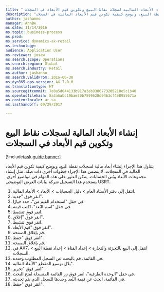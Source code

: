 ```yaml
--- 
title: " إنشاء الأبعاد المالية لسجلات نقاط البيع وتكوين قيم الأبعاد في السجلات"
description: "يتناول هذا الإجراء إنشاء أبعاد مالية لسجلات نقطة البيع، ويوضح كيفية تكوين قيم الأبعاد المالية في السجلات."
author: jashanno
manager: AnnBe
ms.date: 11/14/2016
ms.topic: business-process
ms.prod: 
ms.service: dynamics-ax-retail
ms.technology: 
audience: Application User
ms.reviewer: josaw
ms.search.scope: Operations
ms.search.region: Global
ms.search.industry: Retail
ms.author: jashanno
ms.search.validFrom: 2016-06-30
ms.dyn365.ops.version: AX 7.0.0
ms.translationtype: HT
ms.sourcegitcommit: 7e0a5d044133b917a3eb9386773205218e5c1b40
ms.openlocfilehash: 8a3a6abc19bae20b7899628d0463cf458955671a
ms.contentlocale: ar-sa
ms.lasthandoff: 09/29/2017

---
```

# <a name="create-financial-dimensions-for-pos-registers-and-configure-dimension-values-on-registers"></a> إنشاء الأبعاد المالية لسجلات نقاط البيع وتكوين قيم الأبعاد في السجلات

[!include[task guide banner](../includes/task-guide-banner.md)]

يتناول هذا الإجراء إنشاء أبعاد مالية لسجلات نقطة البيع، ويوضح كيفية تكوين قيم الأبعاد المالية في السجلات. لا يتضمن هذا الإجراء خطوات أخرى ذات صلة، مثل إنشاء مجموعات الأبعاد وبُنى الحسابات. يمكن العثور على هذه المهام في مواضيع أخرى. يستخدم هذا التسجيل شركة بيانات العرض التوضيحي USRT.

1. انتقل إلى دفتر الأستاذ العام > دليل الحسابات > الأبعاد > الأبعاد المالية.
2. انقر فوق "جديد".
3. في حقل "‏‫استخدام القيم من‬"، حدد خيارًا.
4. في حقل "‏‫اسم البُعد‬"، اكتب قيمة.
5. انقر فوق تنشيط.
6. انقر فوق "إغلاق".
7. انقر فوق تنشيط.
8. انقر فوق "قيم الأبعاد".
9. قم بإغلاق الصفحة.
10. انقر فوق "حفظ".
11. قم بإغلاق الصفحة.
12. في AX7، انتقل إلى البيع بالتجزئة والتجارة > إعداد القناة > إعداد نقطة البيع > السجلات.
13. في القائمة، قم بالبحث عن السجل المطلوب وحدده.
14. بدّل توسيع المقطع "الأبعاد المالية‬".
15. انقر فوق "تحرير".
16. في حقل "الوحدة الطرفية"، انقر فوق زر القائمة المنسدلة لفتح البحث.
17. في القائمة، ابحث عن قيمة البُعد وحددها للسجل الذي يتم تحديثه.
18. انقر فوق "حفظ".


